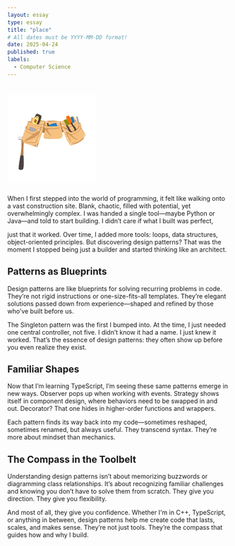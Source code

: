 ```yaml
---
layout: essay
type: essay
title: "place"
# All dates must be YYYY-MM-DD format!
date: 2025-04-24
published: true
labels:
  - Computer Science
---
```


# <img width="200px" class="rounded float-start pe-4" src="../img/toolbelt_img.jpg">

When I first stepped into the world of programming, it felt like walking onto a vast construction site. Blank, chaotic, filled with potential, yet overwhelmingly complex. I was handed a single tool—maybe Python or Java—and told to start building. I didn’t care if what I built was perfect,

just that it worked. Over time, I added more tools: loops, data structures, object-oriented principles. But discovering design patterns? That was the moment I stopped being just a builder and started thinking like an architect.


## Patterns as Blueprints

Design patterns are like blueprints for solving recurring problems in code. They’re not rigid instructions or one-size-fits-all templates. They’re elegant solutions passed down from experience—shaped and refined by those who’ve built before us. 

The Singleton pattern was the first I bumped into. At the time, I just needed one central controller, not five. I didn’t know it had a name. I just knew it worked. That’s the essence of design patterns: they often show up before you even realize they exist.

## Familiar Shapes

Now that I’m learning TypeScript, I’m seeing these same patterns emerge in new ways. Observer pops up when working with events. Strategy shows itself in component design, where behaviors need to be swapped in and out. Decorator? That one hides in higher-order functions and wrappers.

Each pattern finds its way back into my code—sometimes reshaped, sometimes renamed, but always useful. They transcend syntax. They’re more about mindset than mechanics.

## The Compass in the Toolbelt

Understanding design patterns isn’t about memorizing buzzwords or diagramming class relationships. It’s about recognizing familiar challenges and knowing you don’t have to solve them from scratch. They give you direction. They give you flexibility.

And most of all, they give you confidence. Whether I'm in C++, TypeScript, or anything in between, design patterns help me create code that lasts, scales, and makes sense. They’re not just tools. They’re the compass that guides how and why I build.

